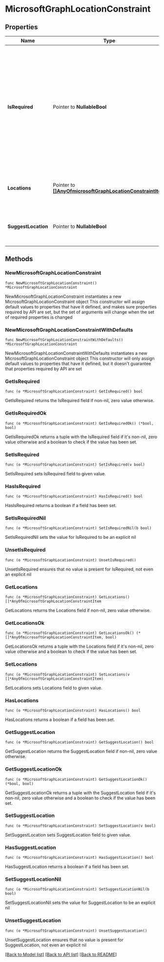 # MicrosoftGraphLocationConstraint

## Properties

Name | Type | Description | Notes
------------ | ------------- | ------------- | -------------
**IsRequired** | Pointer to **NullableBool** | The client requests the service to include in the response a meeting location for the meeting. If this is true and all the resources are busy, findMeetingTimes will not return any meeting time suggestions. If this is false and all the resources are busy, findMeetingTimes would still look for meeting times without locations. | [optional] 
**Locations** | Pointer to [**[]AnyOfmicrosoftGraphLocationConstraintItem**](AnyOfmicrosoftGraphLocationConstraintItem.md) | Constraint information for one or more locations that the client requests for the meeting. | [optional] 
**SuggestLocation** | Pointer to **NullableBool** | The client requests the service to suggest one or more meeting locations. | [optional] 

## Methods

### NewMicrosoftGraphLocationConstraint

`func NewMicrosoftGraphLocationConstraint() *MicrosoftGraphLocationConstraint`

NewMicrosoftGraphLocationConstraint instantiates a new MicrosoftGraphLocationConstraint object
This constructor will assign default values to properties that have it defined,
and makes sure properties required by API are set, but the set of arguments
will change when the set of required properties is changed

### NewMicrosoftGraphLocationConstraintWithDefaults

`func NewMicrosoftGraphLocationConstraintWithDefaults() *MicrosoftGraphLocationConstraint`

NewMicrosoftGraphLocationConstraintWithDefaults instantiates a new MicrosoftGraphLocationConstraint object
This constructor will only assign default values to properties that have it defined,
but it doesn't guarantee that properties required by API are set

### GetIsRequired

`func (o *MicrosoftGraphLocationConstraint) GetIsRequired() bool`

GetIsRequired returns the IsRequired field if non-nil, zero value otherwise.

### GetIsRequiredOk

`func (o *MicrosoftGraphLocationConstraint) GetIsRequiredOk() (*bool, bool)`

GetIsRequiredOk returns a tuple with the IsRequired field if it's non-nil, zero value otherwise
and a boolean to check if the value has been set.

### SetIsRequired

`func (o *MicrosoftGraphLocationConstraint) SetIsRequired(v bool)`

SetIsRequired sets IsRequired field to given value.

### HasIsRequired

`func (o *MicrosoftGraphLocationConstraint) HasIsRequired() bool`

HasIsRequired returns a boolean if a field has been set.

### SetIsRequiredNil

`func (o *MicrosoftGraphLocationConstraint) SetIsRequiredNil(b bool)`

 SetIsRequiredNil sets the value for IsRequired to be an explicit nil

### UnsetIsRequired
`func (o *MicrosoftGraphLocationConstraint) UnsetIsRequired()`

UnsetIsRequired ensures that no value is present for IsRequired, not even an explicit nil
### GetLocations

`func (o *MicrosoftGraphLocationConstraint) GetLocations() []*AnyOfmicrosoftGraphLocationConstraintItem`

GetLocations returns the Locations field if non-nil, zero value otherwise.

### GetLocationsOk

`func (o *MicrosoftGraphLocationConstraint) GetLocationsOk() (*[]*AnyOfmicrosoftGraphLocationConstraintItem, bool)`

GetLocationsOk returns a tuple with the Locations field if it's non-nil, zero value otherwise
and a boolean to check if the value has been set.

### SetLocations

`func (o *MicrosoftGraphLocationConstraint) SetLocations(v []*AnyOfmicrosoftGraphLocationConstraintItem)`

SetLocations sets Locations field to given value.

### HasLocations

`func (o *MicrosoftGraphLocationConstraint) HasLocations() bool`

HasLocations returns a boolean if a field has been set.

### GetSuggestLocation

`func (o *MicrosoftGraphLocationConstraint) GetSuggestLocation() bool`

GetSuggestLocation returns the SuggestLocation field if non-nil, zero value otherwise.

### GetSuggestLocationOk

`func (o *MicrosoftGraphLocationConstraint) GetSuggestLocationOk() (*bool, bool)`

GetSuggestLocationOk returns a tuple with the SuggestLocation field if it's non-nil, zero value otherwise
and a boolean to check if the value has been set.

### SetSuggestLocation

`func (o *MicrosoftGraphLocationConstraint) SetSuggestLocation(v bool)`

SetSuggestLocation sets SuggestLocation field to given value.

### HasSuggestLocation

`func (o *MicrosoftGraphLocationConstraint) HasSuggestLocation() bool`

HasSuggestLocation returns a boolean if a field has been set.

### SetSuggestLocationNil

`func (o *MicrosoftGraphLocationConstraint) SetSuggestLocationNil(b bool)`

 SetSuggestLocationNil sets the value for SuggestLocation to be an explicit nil

### UnsetSuggestLocation
`func (o *MicrosoftGraphLocationConstraint) UnsetSuggestLocation()`

UnsetSuggestLocation ensures that no value is present for SuggestLocation, not even an explicit nil

[[Back to Model list]](../README.md#documentation-for-models) [[Back to API list]](../README.md#documentation-for-api-endpoints) [[Back to README]](../README.md)


